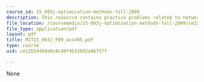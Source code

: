 ```yaml
---
course_id: 15-093j-optimization-methods-fall-2009
description: This resource contains practice problems related to network flows.
file_location: /coursemedia/15-093j-optimization-methods-fall-2009/ce12b54450e0c0c48f4b32692a86757f_MIT15_093J_F09_assn05.pdf
file_type: application/pdf
layout: pdf
title: MIT15_093J_F09_assn05.pdf
type: course
uid: ce12b54450e0c0c48f4b32692a86757f

---
```

None